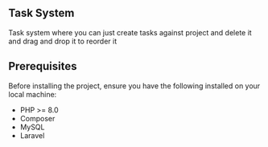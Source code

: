 
## Task System 

Task system where you can just create tasks against project  and delete it and drag and drop it to reorder it

## Prerequisites

Before installing the project, ensure you have the following installed on your local machine:

- PHP >= 8.0
- Composer
- MySQL
- Laravel 

